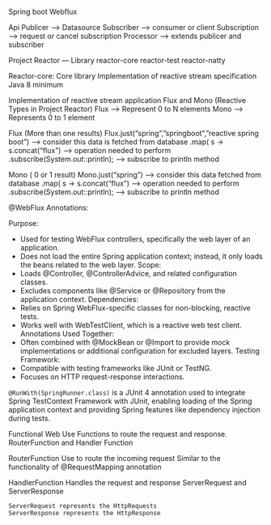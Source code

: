 Spring boot Webflux



Api
 Publicer —> Datasource
 Subscriber —> consumer or client
 Subscription —> request or cancel subscription 
 Processor —> extends publicer and subscriber

Project Reactor — Library
	reactor-core
	reactor-test
	reactor-natty

Reactor-core:
	Core library
	Implementation of reactive stream specification
	Java 8 minimum
	

Implementation of reactive stream application
	Flux and Mono (Reactive Types in Project Reactor)
	Flux —> Represent 0 to N elements
	Mono —> Represents 0 to 1 element

Flux (More than one results)
	Flux.just(“spring”,”springboot”,”reactive spring boot”) ——> consider this data is fetched from database
	.map( s -> s.concat(“flux”) —> operation needed to perform
	.subscribe(System.out::println); —> subscribe to println method

Mono ( 0 or 1 result)
	Mono.just(“spring”) —> consider this data fetched from database
	.map( s -> s.concat(“flux”) —> operation needed to perform
	.subscribe(System.out::println); —> subscribe to println method

@WebFlux Annotations:

Purpose:
* Used for testing WebFlux controllers, specifically the web layer of an application.
* Does not load the entire Spring application context; instead, it only loads the beans related to the web layer.
Scope:
* Loads @Controller, @ControllerAdvice, and related configuration classes.
* Excludes components like @Service or @Repository from the application context.
Dependencies:
* Relies on Spring WebFlux-specific classes for non-blocking, reactive tests.
* Works well with WebTestClient, which is a reactive web test client.
Annotations Used Together:
* Often combined with @MockBean or @Import to provide mock implementations or additional configuration for excluded layers.
Testing Framework:
* Compatible with testing frameworks like JUnit or TestNG.
* Focuses on HTTP request-response interactions.

`@RunWith(SpringRunner.class)` is a JUnit 4 annotation used to integrate Spring TestContext Framework with JUnit, enabling loading of the Spring application context and providing Spring features like dependency injection during tests.


Functional Web
	Use Functions to route the request and response.
	RouterFunction and Handler Function

RouterFunction
	Use to route the incoming request
	Similar to the functionality of @RequestMapping annotation

HandlerFunction
	Handles the request and response
	ServerRequest and ServerResponse

	ServerRequest represents the HttpRequests
	ServerResponse represents the HttpResponse
